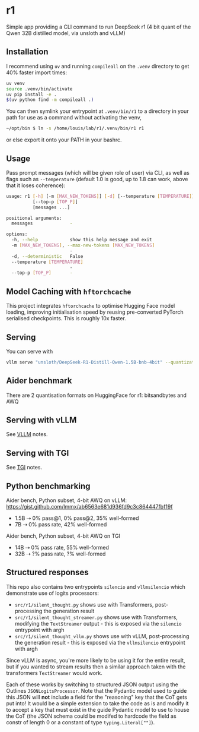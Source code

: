 # r1

Simple app providing a CLI command to run DeepSeek r1 (4 bit quant of the Qwen 32B distilled model,
via unsloth and vLLM)

## Installation

I recommend using `uv` and running `compileall` on the `.venv` directory to get 40% faster import times:

```sh
uv venv
source .venv/bin/activate
uv pip install -e .
$(uv python find -m compileall .)
``` 

You can then symlink your entrypoint at `.venv/bin/r1` to a directory in your path for use as a command without activating the venv,

```sh
~/opt/bin $ ln -s /home/louis/lab/r1/.venv/bin/r1 r1
```

or else export it onto your PATH in your bashrc.

## Usage

Pass prompt messages (which will be given role of user) via CLI, as well as flags such as
`--temperature` (default 1.0 is good, up to 1.8 can work, above that it loses coherence):

```sh
usage: r1 [-h] [-m [MAX_NEW_TOKENS]] [-d] [--temperature [TEMPERATURE]]
          [--top-p [TOP_P]]
          [messages ...]

positional arguments:
  messages              -

options:
  -h, --help            show this help message and exit
  -m [MAX_NEW_TOKENS], --max-new-tokens [MAX_NEW_TOKENS]
                        -
  -d, --deterministic   False
  --temperature [TEMPERATURE]
                        -
  --top-p [TOP_P]       -
```

## Model Caching with `hftorchcache`

This project integrates `hftorchcache` to optimise Hugging Face model loading,
improving initialisation speed by reusing pre-converted PyTorch serialised checkpoints.
This is roughly 10x faster.

## Serving

You can serve with

```sh
vllm serve "unsloth/DeepSeek-R1-Distill-Qwen-1.5B-bnb-4bit" --quantization bitsandbytes --load-format bitsandbytes
```

## Aider benchmark

There are 2 quantisation formats on HuggingFace for r1: bitsandbytes and AWQ

## Serving with vLLM

See [VLLM](https://github.com/lmmx/r1-cli/blob/master/VLLM.md) notes.

## Serving with TGI

See [TGI](https://github.com/lmmx/r1-cli/blob/master/VLLM.md) notes.

## Python benchmarking

Aider bench, Python subset, 4-bit AWQ on vLLM: https://gist.github.com/lmmx/ab6563e681d936fd9c3c864447fbf19f

- 1.5B ⇢ 0% pass@1, 0% pass@2, 35% well-formed
- 7B ⇢ 0% pass rate, 42% well-formed

Aider bench, Python subset, 4-bit AWQ on TGI

- 14B ⇢ 0% pass rate, 55% well-formed
- 32B ⇢ ?% pass rate, ?% well-formed

## Structured responses

This repo also contains two entrypoints `silencio` and `vllmsilencio` which demonstrate use of
logits processors:

- `src/r1/silent_thought.py` shows use with Transformers, post-processing the generation result
- `src/r1/silent_thought_streamer.py` shows use with Transformers, modifying the `TextStreamer`
  output - this is exposed via the `silencio` entrypoint with argh
- `src/r1/silent_thought_vllm.py` shows use with vLLM, post-processing the generation result - this
  is exposed via the `vllmsilencio` entrypoint with argh

Since vLLM is async, you're more likely to be using it for the entire result, but if you wanted to
stream results then a similar approach taken with the transformers `TextStreamer` would work.

Each of these works by switching to structured JSON output using the Outlines `JSONLogitsProcessor`.
Note that the Pydantic model used to guide this JSON will **not** include a field for the
"reasoning" key that the CoT gets put into! It would be a simple extension to take the code as is
and modify it to accept a key that must exist in the guide Pydantic model to use to house the CoT
(the JSON schema could be modifed to hardcode the field as constr of length 0 or a constant of type
`typing.Literal[""]`).
